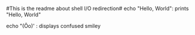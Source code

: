 #This is the readme about shell I/O  redirection#
echo "Hello, World": prints "Hello, World"
 
echo "(Ôo)' : displays  confused smiley

 
